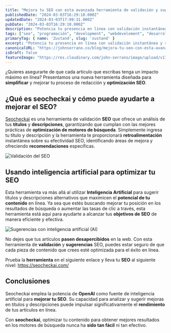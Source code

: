 ```yaml
---
title: "Mejora tu SEO con esta avanzada herramienta de validación y sugerencias"
publishedDate: "2024-03-03T16:29:10.000Z"
updatedDate: "2024-03-03T17:09:31.000Z"
pubDate: "2024-03-03T16:29:10.000Z"
description: "Potencia tu presencia en línea con validación instantánea y sugerencias AI de SEO. Optimiza tus contenidos y maximiza tu impacto hoy."
tags: ["seo", "programación", "development", "webdeveloment", "desarrollo-web", "software", "web", "johnserrano.co", "johnserrano", "herramienta", "sugerencias", "ai", "ia", "inteligencia-artificial"]
primaryTag: { name: 'Zustand', slug: 'zustand' }
excerpt: "Potencia tu presencia en línea con validación instantánea y sugerencias AI de SEO. Optimiza tus contenidos y maximiza tu impacto hoy."
canonicalURL: "https://johnserrano.co/blog/mejora-tu-seo-con-esta-avanzada-herramienta-de-validacion-y-sugerencias"
isDraft: false
featureImage: "https://res.cloudinary.com/john-serrano/image/upload/v1709497982/John%20Serrano/Blog%20Post/mejora-tu-seo-con-esta-avanzada-herramienta-de-validacion-y-sugerencias/seocheckai_y9j58i.jpg"
---
```


¿Quieres asegurarte de que cada artículo que escribas tenga un impacto máximo en línea? Presentamos una nueva herramienta diseñada para **simplificar** y mejorar tu proceso de redacción y **optimización SEO**.

## ¿Qué es seocheckai y cómo puede ayudarte a mejorar el SEO?

[Seocheckai](https://seocheckai.com/) es una herramienta de validación **SEO** que ofrece un análisis de tus **títulos** y **descripciones**, garantizando que cumplan con las mejores prácticas de **optimización de motores de búsqueda**. Simplemente ingresa tu título y descripción y la herramienta te proporcionará **retroalimentación** instantánea sobre su efectividad SEO, identificando áreas de mejora y ofreciendo **recomendaciones** específicas.

![Validación del SEO](https://res.cloudinary.com/john-serrano/image/upload/v1709497684/John%20Serrano/Blog%20Post/mejora-tu-seo-con-esta-avanzada-herramienta-de-validacion-y-sugerencias/Captura_de_pantalla_2024-01-16_151652_j9a8p9.jpg)

## Usando inteligencia artificial para optimizar tu SEO

Esta herramienta va más allá al utilizar **Inteligencia Artificial** para sugerir títulos y descripciones alternativos que maximicen el **potencial de tu contenido** en línea. Ya sea que estés buscando mejorar tu posición en los resultados de búsqueda o aumentar las tasas de clic a través, esta herramienta está aquí para ayudarte a alcanzar tus **objetivos de SEO** de manera eficiente y efectiva.

![Sugerencias con inteligencia artificial (AI)](https://res.cloudinary.com/john-serrano/image/upload/v1709497719/John%20Serrano/Blog%20Post/mejora-tu-seo-con-esta-avanzada-herramienta-de-validacion-y-sugerencias/Captura_de_pantalla_2024-01-16_151908_bro4dh.jpg)

No dejes que tus artículos **pasen desapercibidos** en la web. Con esta herramienta de **validación** y **sugerencias** SEO, puedes estar seguro de que cada pieza de contenido que crees esté optimizada para el éxito en línea.

Prueba la **herramienta** en el siguiente enlace y lleva tu **SEO** al siguiente nivel: https://seocheckai.com/

## Conclusiones

Seocheckai emplea la potencia de **OpenAI** como fuente de inteligencia artificial para **mejorar tu SEO**. Su capacidad para analizar y sugerir mejoras en títulos y descripciones puede impulsar significativamente el **rendimiento** de tus artículos en línea. 

Con **seocheckai**, optimizar tu contenido para obtener mejores resultados en los motores de búsqueda nunca ha **sido tan fácil** ni tan efectivo.

